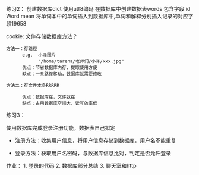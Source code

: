 练习2：
创建数据库dict 使用utf8编码
在数据库中创建数据表words 包含字段
id  Word  mean
将单词本中的单词插入到数据库中,单词和解释分别插入记录的对应字段19658


cookie:
    文件存储数据库方法？

    方法一：存路径
          e.g.  小泽图片
                "/home/tarena/老师们/小泽/xxx.jpg"
          优点：节省数据库内存，提取使用方便
          缺点：一旦路径移动，数据库就需要修改

    方法二：存文件本身RRRRR

          优点：数据库在，文件就在
          缺点：占用数据库空间大，读写效率低


练习3：

使用数据库完成登录注册功能，数据表自己拟定

* 注册方法：收集用户信息，将用户信息存储到数据库，用户名不能重复

* 登录方法：获取用户名密码，与数据库信息比对，判定是否允许登录

作业：
    1. 登录的代码
    2. 数据库部分总结
    3. 聊天室和http